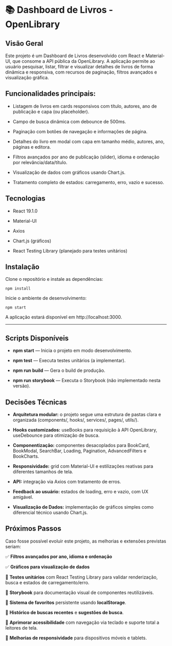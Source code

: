 # 📚 Dashboard de Livros - OpenLibrary
## Visão Geral
Este projeto é um Dashboard de Livros desenvolvido com React e Material-UI, que consome a API pública da OpenLibrary.
A aplicação permite ao usuário pesquisar, listar, filtrar e visualizar detalhes de livros de forma dinâmica e responsiva, com recursos de paginação, filtros avançados e visualização gráfica.

## Funcionalidades principais:

  * Listagem de livros em cards responsivos com título, autores, ano de publicação e capa (ou placeholder).

  * Campo de busca dinâmica com debounce de 500ms.

  * Paginação com botões de navegação e informações de página.

  * Detalhes do livro em modal com capa em tamanho médio, autores, ano, páginas e editora.

  * Filtros avançados por ano de publicação (slider), idioma e ordenação por relevância/data/título.

  * Visualização de dados com gráficos usando Chart.js.

  * Tratamento completo de estados: carregamento, erro, vazio e sucesso.

## Tecnologias
  * React 19.1.0

  * Material-UI

  * Axios

  * Chart.js (gráficos)

  * React Testing Library (planejado para testes unitários)

## Instalação
Clone o repositório e instale as dependências:

```
npm install
```
Inicie o ambiente de desenvolvimento:
```
npm start
```
A aplicação estará disponível em http://localhost:3000.

---
## Scripts Disponíveis
  * **npm start** — Inicia o projeto em modo desenvolvimento.

  * **npm test** — Executa testes unitários (a implementar).

  * **npm run build** — Gera o build de produção.

  * **npm run storybook** — Executa o Storybook (não implementado nesta versão).

## Decisões Técnicas
  * **Arquitetura modular:** o projeto segue uma estrutura de pastas clara e organizada (components/, hooks/, services/, pages/, utils/).

  * **Hooks customizados:** useBooks para requisição à API OpenLibrary, useDebounce para otimização de busca.

  * **Componentização:** componentes desacoplados para BookCard, BookModal, SearchBar, Loading, Pagination, AdvancedFilters e BookCharts.

  * **Responsividade:** grid com Material-UI e estilizações reativas para diferentes tamanhos de tela.

  * **API:** integração via Axios com tratamento de erros.

  * **Feedback ao usuário:** estados de loading, erro e vazio, com UX amigável.

  * **Visualização de Dados:** implementação de gráficos simples como diferencial técnico usando Chart.js.

## Próximos Passos
Caso fosse possível evoluir este projeto, as melhorias e extensões previstas seriam:

✅ **Filtros avançados por ano, idioma e ordenação**

✅ **Gráficos para visualização de dados**

🚧 **Testes unitários** com React Testing Library para validar renderização, busca e estados de carregamento/erro.

🚧 **Storybook** para documentação visual de componentes reutilizáveis.

🚧 **Sistema de favoritos** persistente usando **localStorage**.

🚧 **Histórico de buscas recentes** e **sugestões de busca**.

🚧 **Aprimorar acessibilidade** com navegação via teclado e suporte total a leitores de tela.

🚧 **Melhorias de responsividade** para dispositivos móveis e tablets.

